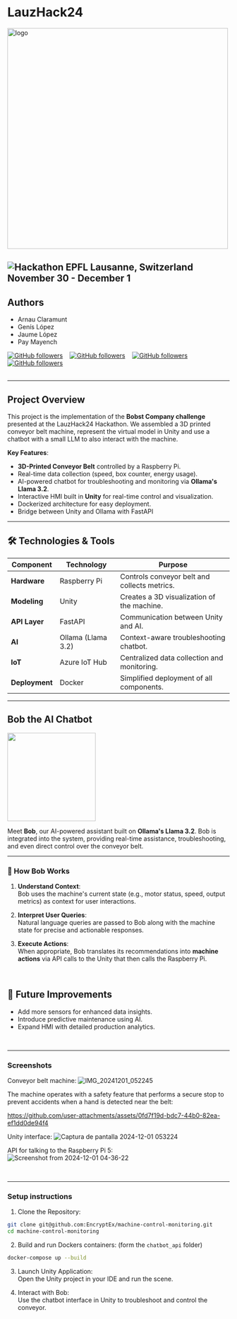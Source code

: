 # LauzHack24

<img src="https://lauzhack.com/images/logo.svg" alt="logo" width="500"/>

![Hackathon](https://lauzhack.com/) EPFL Lausanne, Switzerland<br>
November 30 - December 1
---
## Authors
- Arnau Claramunt
- Genís López
- Jaume López
- Pay Mayench

[![GitHub followers](https://img.shields.io/github/followers/ArnauCS03?label=ArnauCS03)](https://github.com/ArnauCS03) &nbsp;&nbsp; 
[![GitHub followers](https://img.shields.io/github/followers/GenisLopez5?label=GenisLopez5)](https://github.com/GenisLopez5) &nbsp;&nbsp; 
[![GitHub followers](https://img.shields.io/github/followers/EncryptEx?label=EncryptEx)](https://github.com/EncryptEx) &nbsp;&nbsp; 
[![GitHub followers](https://img.shields.io/github/followers/PauMayench?label=PauMayench)](https://github.com/PauMayench) <br><br>


---

## Project Overview

This project is the implementation of the **Bobst Company challenge** presented at the LauzHack24 Hackathon. We assembled a 3D printed conveyor belt machine, represent the virtual model in Unity and use a chatbot with a small LLM to also interact with the machine.

**Key Features**:  
- **3D-Printed Conveyor Belt** controlled by a Raspberry Pi.  
- Real-time data collection (speed, box counter, energy usage).  
- AI-powered chatbot for troubleshooting and monitoring via **Ollama's Llama 3.2**.  
- Interactive HMI built in **Unity** for real-time control and visualization.  
- Dockerized architecture for easy deployment.
- Bridge between Unity and Ollama with FastAPI


---

## 🛠️ Technologies & Tools  

| **Component**       | **Technology**    | **Purpose**                                   |
|----------------------|-------------------|-----------------------------------------------|
| **Hardware**         | Raspberry Pi      | Controls conveyor belt and collects metrics. |
| **Modeling**         | Unity             | Creates a 3D visualization of the machine.   |
| **API Layer**        | FastAPI           | Communication between Unity and AI.          |
| **AI**               | Ollama (Llama 3.2)| Context-aware troubleshooting chatbot.       |
| **IoT**              | Azure IoT Hub     | Centralized data collection and monitoring.  |
| **Deployment**       | Docker            | Simplified deployment of all components.     |

---

## Bob the AI Chatbot  


<img src="https://github.com/user-attachments/assets/aa974f4d-28fc-481a-b16a-9a7cf045e1f4" width="200"/>

Meet **Bob**, our AI-powered assistant built on **Ollama's Llama 3.2**. Bob is integrated into the system, providing real-time assistance, troubleshooting, and even direct control over the conveyor belt.

---

### 🧠 How Bob Works  

1. **Understand Context**:  
   Bob uses the machine's current state (e.g., motor status, speed, output metrics) as context for user interactions.

2. **Interpret User Queries**:  
   Natural language queries are passed to Bob along with the machine state for precise and actionable responses.

3. **Execute Actions**:  
   When appropriate, Bob translates its recommendations into **machine actions** via API calls to the Unity that then calls the Raspberry Pi.


<br>


## 🔮 Future Improvements
- Add more sensors for enhanced data insights.
- Introduce predictive maintenance using AI.
- Expand HMI with detailed production analytics.

<br>

---

### Screenshots

Conveyor belt machine:
![IMG_20241201_052245](https://github.com/user-attachments/assets/67cafee9-7007-4c13-ad16-447935e2a4e8)

The machine operates with a safety feature that performs a secure stop to prevent accidents when a hand is detected near the belt:


https://github.com/user-attachments/assets/0fd7f19d-bdc7-44b0-82ea-ef1dd0de94f4



Unity interface:
![Captura de pantalla 2024-12-01 053224](https://github.com/user-attachments/assets/4420ee48-a3d1-4933-90aa-e8e651c81920)


API for talking to the Raspberry Pi 5:
![Screenshot from 2024-12-01 04-36-22](https://github.com/user-attachments/assets/71442875-a2fd-4d2d-a9a7-f798587fd7a7)



<br>

---

### Setup instructions

1. Clone the Repository:  
```bash
git clone git@github.com:EncryptEx/machine-control-monitoring.git
cd machine-control-monitoring
```

2. Build and run Dockers containers: (form the `chatbot_api` folder)
```bash
docker-compose up --build
```

3. Launch Unity Application:<br>
Open the Unity project in your IDE and run the scene.

4. Interact with Bob:<br>
Use the chatbot interface in Unity to troubleshoot and control the conveyor.


<br><br>
